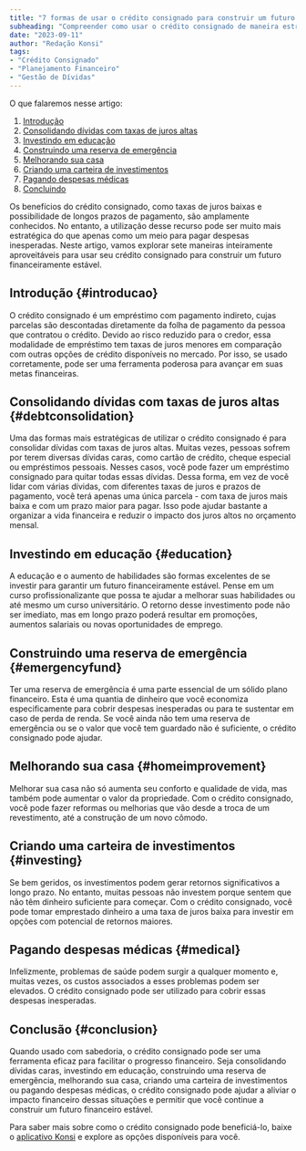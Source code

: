 ```yaml
---
title: "7 formas de usar o crédito consignado para construir um futuro financeiramente estável"
subheading: "Compreender como usar o crédito consignado de maneira estratégica para evoluir financeiramente"
date: "2023-09-11"
author: "Redação Konsi"
tags:
- "Crédito Consignado"
- "Planejamento Financeiro"
- "Gestão de Dívidas"
---
```


O que falaremos nesse artigo:

1. [Introdução](#introducao)
2. [Consolidando dívidas com taxas de juros altas](#debtconsolidation)
3. [Investindo em educação](#education)
4. [Construindo uma reserva de emergência](#emergencyfund)
5. [Melhorando sua casa](#homeimprovement)
6. [Criando uma carteira de investimentos](#investing)
7. [Pagando despesas médicas](#medical)
8. [Concluindo](#conclusion)

Os benefícios do crédito consignado, como taxas de juros baixas e possibilidade de longos prazos de pagamento, são amplamente conhecidos. No entanto, a utilização desse recurso pode ser muito mais estratégica do que apenas como um meio para pagar despesas inesperadas. Neste artigo, vamos explorar sete maneiras inteiramente aproveitáveis para usar seu crédito consignado para construir um futuro financeiramente estável. 

## Introdução {#introducao}

O crédito consignado é um empréstimo com pagamento indireto, cujas parcelas são descontadas diretamente da folha de pagamento da pessoa que contratou o crédito. Devido ao risco reduzido para o credor, essa modalidade de empréstimo tem taxas de juros menores em comparação com outras opções de crédito disponíveis no mercado. Por isso, se usado corretamente, pode ser uma ferramenta poderosa para avançar em suas metas financeiras. 

## Consolidando dívidas com taxas de juros altas {#debtconsolidation}

Uma das formas mais estratégicas de utilizar o crédito consignado é para consolidar dívidas com taxas de juros altas. Muitas vezes, pessoas sofrem por terem diversas dívidas caras, como cartão de crédito, cheque especial ou empréstimos pessoais. Nesses casos, você pode fazer um empréstimo consignado para quitar todas essas dívidas. Dessa forma, em vez de você lidar com várias dívidas, com diferentes taxas de juros e prazos de pagamento, você terá apenas uma única parcela - com taxa de juros mais baixa e com um prazo maior para pagar. Isso pode ajudar bastante a organizar a vida financeira e reduzir o impacto dos juros altos no orçamento mensal.

## Investindo em educação {#education}

A educação e o aumento de habilidades são formas excelentes de se investir para garantir um futuro financeiramente estável. Pense em um curso profissionalizante que possa te ajudar a melhorar suas habilidades ou até mesmo um curso universitário. O retorno desse investimento pode não ser imediato, mas em longo prazo poderá resultar em promoções, aumentos salariais ou novas oportunidades de emprego.

## Construindo uma reserva de emergência {#emergencyfund}

Ter uma reserva de emergência é uma parte essencial de um sólido plano financeiro. Esta é uma quantia de dinheiro que você economiza especificamente para cobrir despesas inesperadas ou para te sustentar em caso de perda de renda. Se você ainda não tem uma reserva de emergência ou se o valor que você tem guardado não é suficiente, o crédito consignado pode ajudar. 

## Melhorando sua casa {#homeimprovement}

Melhorar sua casa não só aumenta seu conforto e qualidade de vida, mas também pode aumentar o valor da propriedade. Com o crédito consignado, você pode fazer reformas ou melhorias que vão desde a troca de um revestimento, até a construção de um novo cômodo.

## Criando uma carteira de investimentos {#investing}

Se bem geridos, os investimentos podem gerar retornos significativos a longo prazo. No entanto, muitas pessoas não investem porque sentem que não têm dinheiro suficiente para começar. Com o crédito consignado, você pode tomar emprestado dinheiro a uma taxa de juros baixa para investir em opções com potencial de retornos maiores.

## Pagando despesas médicas {#medical}

Infelizmente, problemas de saúde podem surgir a qualquer momento e, muitas vezes, os custos associados a esses problemas podem ser elevados. O crédito consignado pode ser utilizado para cobrir essas despesas inesperadas.

## Conclusão {#conclusion}

Quando usado com sabedoria, o crédito consignado pode ser uma ferramenta eficaz para facilitar o progresso financeiro. Seja consolidando dívidas caras, investindo em educação, construindo uma reserva de emergência, melhorando sua casa, criando uma carteira de investimentos ou pagando despesas médicas, o crédito consignado pode ajudar a aliviar o impacto financeiro dessas situações e permitir que você continue a construir um futuro financeiro estável.

Para saber mais sobre como o crédito consignado pode beneficiá-lo, baixe o [aplicativo Konsi](http://www.konsi.com.br/app-download) e explore as opções disponíveis para você.